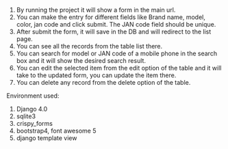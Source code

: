 1. By running the project it will show  a form in the main url.
2. You can make the entry for different fields like Brand name, model, color, jan code and click submit. The JAN code field should be unique.
3. After submit the form, it will save in the DB and will redirect to the list page.
4. You can see all the records from the table list there.
5. You can search for model or JAN code of a mobile phone in the search box and it will show the desired search result.
6. You can edit the selected item from the edit option of the table and it will take to the updated form, you can update the item there.
7. You can delete any record from the delete option of the table.

Environment used:
1. Django 4.0
2. sqlite3
3. crispy_forms
4. bootstrap4, font awesome 5
5. django template view 
